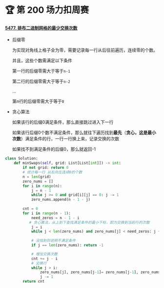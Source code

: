 # 🏆 第 200 场力扣周赛

#### [5477. 排布二进制网格的最少交换次数](https://leetcode-cn.com/problems/minimum-swaps-to-arrange-a-binary-grid/)

* 后缀零

  为实现对角线上格子全为零，需要记录每一行从后往前遍历，连续零的个数。

  并且，这些个数需满足以下条件

  第一行的后缀零需大于等于`n-1`

  第二行的后缀零需大于等于`n-2`

  ...

  第n行的后缀零需大于等于`0`

* 贪心算法

  如果该行的后缀0满足条件，那么直接跳过进入下一行

  如果该行后缀0个数不满足条件，那么就往下遍历找到**最先**（**贪心，这是最小次数**）满足条件的行，一行一行换上来，记录交换的次数

  如果找不到满足条件的后缀0，那么就返回-1

```python
class Solution:
    def minSwaps(self, grid: List[List[int]]) -> int:
        if not grid: return 0
        # 统计每一行 从右向左连续0的个数
        n = len(grid)
        zero_nums = []
        for i in range(n):
            j = n - 1
            while j >= 0 and grid[i][j] == 0: j -= 1
            zero_nums.append(n - 1 - j)
        
        cnt = 0
        for i in range(n - 1):
            need_zeros = n - 1 - i
		   # 贪心算法，从上到下查找满足条件的最小下标，即为交换到当前行的次数
            j = i
            while j < len(zero_nums) and zero_nums[j] < need_zeros: j += 1
            
            # 没找到则说明不满足条件
            if j == len(zero_nums): return -1

            # 增加交换次数
            cnt += j - i
            # 交换行
            while j > i:
                zero_nums[j], zero_nums[j-1]= zero_nums[j-1], zero_nums[j]
                j -= 1
        return cnt
```

